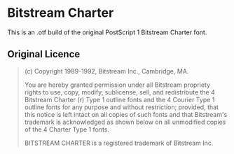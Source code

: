 # Bitstream Charter
This is an .otf build of the original PostScript 1 Bitstream Charter font.
## Original Licence

> (c) Copyright 1989-1992, Bitstream Inc., Cambridge, MA.
> 
> You are hereby granted permission under all Bitstream propriety rights
> to use, copy, modify, sublicense, sell, and redistribute the 4 Bitstream
> Charter (r) Type 1 outline fonts and the 4 Courier Type 1 outline fonts
> for any purpose and without restriction; provided, that this notice is
> left intact on all copies of such fonts and that Bitstream's trademark
> is acknowledged as shown below on all unmodified copies of the 4 Charter
> Type 1 fonts.
> 
> BITSTREAM CHARTER is a registered trademark of Bitstream Inc.
